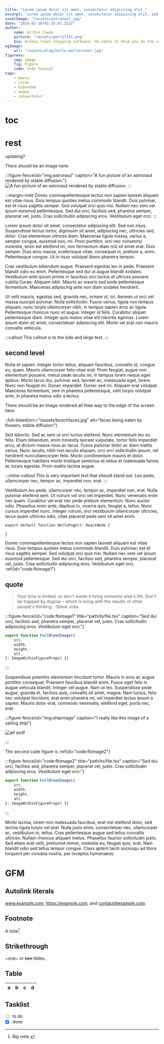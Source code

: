 ```yaml
---
title: "Lorem ipsum dolor sit amet, consectetur adipiscing elit."
excerpt: "Lorem ipsum dolor sit amet, consectetur adipiscing elit, sed do eiusmod tempor incididunt ut labore et dolore magna aliqua. Praesent elementum facilisis leo vel fringilla est ullamcorper eget. At imperdiet dui accumsan sit amet nulla facilities morbi tempus."
coverImage: "/assets/astronaut.jpg"
date: "2024-03-16T05:35:07.322Z"
author:
    name: Archie Cowan
    picture: "/assets/port27351.png"
    bio: Archie loves shipping software. He wants to help you do the same.
ogImage:
    url: "/assets/blog/hello-world/cover.jpg"
figurens:
    img: Image
    fig: Figure
    code: Code Excerpt
tags:
    - massa
    - curae
    - bibendum
    - augue
    - consectetur
---
```


# toc

# rest

updating?

There should be an image here:

:::figure-fence{id="img:astronaut" caption="A fun picture of an astronaut rendered by stable diffusion."}
![A fun picture of an astronaut rendered by stable diffusion.](/assets/astronaut.jpg)
:::

:::margin-note
Donec commapellentesque lectus non sapien laoreet aliquam est vitae risus. Duis tempus quoties metus commodo blandit. Duis pulvinar, est et risus sagittis semper. Sed volutpat orci quis nisi. Nullam nec sem vel ipsum euismod pellentesque. Sed dui orci, facilisis sed, pharetra semper, placerat vel, justo. Cras sollicitudin adipiscing eros. Vestibulum eget orci.
:::

Lorem ipsum dolor sit amet, consectetur adipiscing elit. Sed non risus. Suspendisse lectus tortor, dignissim sit amet, adipiscing nec, ultricies sed, dolor. Cras elementum ultrices diam. Maecenas ligula massa, varius a, semper congue, euismod non, mi. Proin porttitor, orci nec nonummy molestie, enim est eleifend mi, non fermentum diam nisl sit amet erat. Duis semper. Duis arcu massa, scelerisque vitae, consequat in, pretium a, enim. Pellentesque congue. Ut in risus volutpat libero pharetra tempor.

Cras vestibulum bibendum augue. Praesent egestas leo in pede. Praesent blandit odio eu enim. Pellentesque sed dui ut augue blandit sodales. Vestibulum ante ipsum primis in faucibus orci luctus et ultrices posuere cubilia Curae; Aliquam nibh. Mauris ac mauris sed pede pellentesque fermentum. Maecenas adipiscing ante non diam sodales hendrerit.

Ut velit mauris, egestas sed, gravida nec, ornare ut, mi. Aenean ut orci vel massa suscipit pulvinar. Nulla sollicitudin. Fusce varius, ligula non tempus aliquam, nunc turpis ullamcorper nibh, in tempus sapien eros ac ligula. Pellentesque rhoncus nunc et augue. Integer id felis. Curabitur aliquet pellentesque diam. Integer quis metus vitae elit lobortis egestas. Lorem ipsum dolor sit amet, consectetuer adipiscing elit. Morbi vel erat non mauris convallis vehicula.

:::callout
This callout is to the side and large text.
:::

## second level

Nulla et sapien. Integer tortor tellus, aliquam faucibus, convallis id, congue eu, quam. Mauris ullamcorper felis vitae erat. Proin feugiat, augue non elementum posuere, metus pede iaculis mi, in tempus lorem neque eget apibus. Morbi lacus dui, pulvinar sed, laoreet ac, malesuada eget, lorem. Nunc non feugiat mi. Donec imperdiet. Donec sed mi. Aliquam erat volutpat. Maecenas fermentum, sem in pharetra pellentesque, velit turpis volutpat ante, in pharetra metus odio a lectus.

There should be an image rendered all thee way to the edge of the screen here.

::full-bleed{src="/assets/boschfaces.jpg" alt="faces being eaten by flowers, stable diffusion"}

Sed lobortis. Sed ac sem ut orci luctus eleifend. Nunc elementum leo eu felis. Etiam bibendum, enim honestly laoreet vulputate, tortor felis imperdiet arcu, at dictum massa risus ac lacus. Fusce pulvinar dolor ac diam mattis varius. Nunc iaculis, nibh non iaculis aliquam, orci orci sollicitudin ipsum, vel hendrerit nuncullamcorper felis. Morbi condimentum mauris et dolor. Pellentesque habitans morbi tristique senectus et netus et malesuada fames ac turpis egestas. Proin mattis lacinia augue.

:::inline-callout
This is very important text that should stand out. Leo pede, ullamcorper nec, tempor ac, imperdiet non, erat.
:::

Vestibulum leo pede, ullamcorper nec, tempor ac, imperdiet non, erat. Nulla pulvinar eleifend sem. Ut rutrum vel orci vel imperdiet. Nunc venenatis enim nec quam. Curabitur vel erat nec pede pretium elementum. Nunc auctor odio. Phasellus enim ante, dapibus in, viverra quis, feugiat a, tellus. Nunc cursus imperdiet nunc. Integer rutrum, orci vestibulum ullamcorper ultricies, lacus quam ultricies odio, vitae placerat pede sem sit amet enim.

    export default function HelloPage(): ReactNode {

    }

Donec commapellentesque lectus non sapien laoreet aliquam est vitae risus. Duis tempus quoties metus commodo blandit. Duis pulvinar, est et risus sagittis semper. Sed volutpat orci quis nisi. Nullam nec sem vel ipsum euismod pellentesque. Sed dui orci, facilisis sed, pharetra semper, placerat vel, justo. Cras sollicitudin adipiscing eros. Vestibulum eget orci. :ref{id="code:fbimage1"}

## quote

> Your time is limited, so don't waste it living someone else's life. Don't be trapped by dogma – which is living with the results of other people's thinking. -Steve Jobs

:::figure-fence{id="code:fbimage1" title="path/to/file.tsx" caption="Sed dui orci, facilisis sed, pharetra semper, placerat vel, justo. Cras sollicitudin adipiscing eros. Vestibulum eget orci."}

```typescript
export function FullBleedImage({
    src,
    width,
    height,
    alt,
}: ImageWithinFigureProps) {}
```

:::

Suspendisse potentiis elementum tincidunt tortor. Mauris in eros ac augue porttitor consequat. Praesent faucibus blandit enim. Fusce eget felis in augue vehicula blandit. Integer vel augue. Nam ut leo. Suspendisse pede augue, gravida et, facilisis quis, convallis sit amet, magna. Nam luctus, felis nec volutpat tincidunt, erat enim pharetra mi, vel imperdiet lectus ipsum a sapien. Mauris dolor erat, commodo venenatis, eleifend eget, porta nec, erat.

:::figure-fence{id="img:shipimage" caption="I really like this image of a sailing ship"}

![alt asdf](/assets/ship.jpg)

:::

The second code figure is :ref{id="code:fbimage2"}

:::figure-fence{id="code:fbimage2" title="path/to/file.tsx" caption="Sed dui orci, facilisis sed, pharetra semper, placerat vel, justo. Cras sollicitudin adipiscing eros. Vestibulum eget orci."}

```typescript
export function FullBleedImage({
    src,
    width,
    height,
    alt,
}: ImageWithinFigureProps) {}
```

:::

Morbi lacinia, lorem non malesuada faucibus, erat nisl eleifend dolor, sed lacinia ligula turpis vel erat. Nulla justo enim, consectetuer nec, ullamcorper ac, vestibulum in, tellus. Cras pellentesque augue sed tellus convallis ultrices. Nullam rhoncus aliquam metus. Phasellus fauctor sollicitudin justo. Sed etiam erat velit, pretiumid mimet, molestie eu, feugiat quis, erat. Nam blandit odio sed tellus tempor congue. Class aptent taciti sociosqu ad litora torquent per conubia nostra, per inceptos hymenaeos.

# GFM

## Autolink literals

www.example.com, https://example.com, and contact@example.com.

## Footnote

A note[^1]

[^1]: Big note.

## Strikethrough

~one~ or ~~two~~ tildes.

## Table

| a   | b   |   c |  d  |
| --- | :-- | --: | :-: |

## Tasklist

-   [ ] to do
-   [x] done
